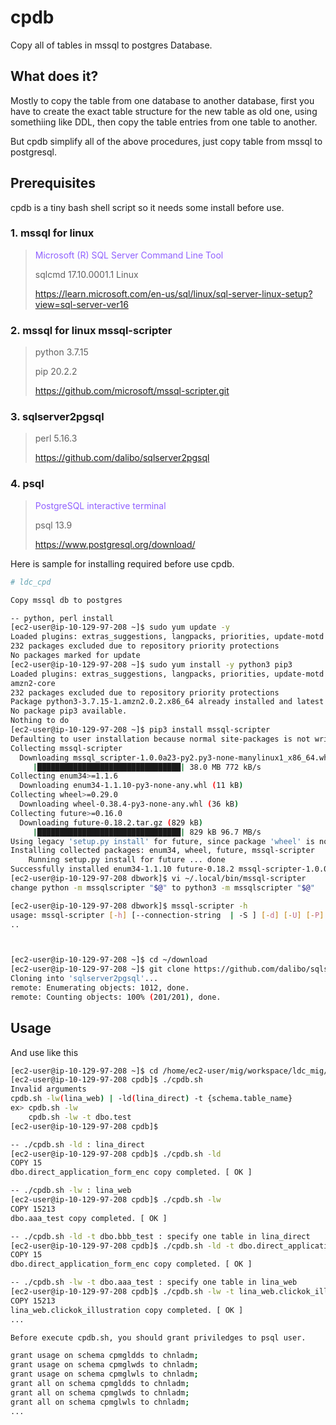 # cpdb
Copy all of tables in mssql to postgres Database.

## What does it?
Mostly to copy the table from one database to another database, first you have to create the exact table structure for the new table as old one, using somethiing like DDL, then copy the table entries from one table to another.

But cpdb simplify all of the above procedures, just copy table from mssql to postgresql.

## Prerequisites
cpdb is a tiny bash shell script so it needs some install before use.

### 1. mssql for linux
> <span style='color: #9061ff'> Microsoft (R) SQL Server Command Line Tool</spqn>
>
> sqlcmd 17.10.0001.1 Linux
>
> https://learn.microsoft.com/en-us/sql/linux/sql-server-linux-setup?view=sql-server-ver16
>
### 2. mssql for linux mssql-scripter
>
> python 3.7.15
>
> pip 20.2.2
>
> https://github.com/microsoft/mssql-scripter.git

### 3. sqlserver2pgsql
>
> perl 5.16.3
>
> https://github.com/dalibo/sqlserver2pgsql

### 4. psql
> <span style='color: #9061ff'> PostgreSQL interactive terminal </span>
> 
> psql 13.9
>
> https://www.postgresql.org/download/

Here is sample for installing required before use cpdb.

```bash
# ldc_cpd

Copy mssql db to postgres

-- python, perl install
[ec2-user@ip-10-129-97-208 ~]$ sudo yum update -y
Loaded plugins: extras_suggestions, langpacks, priorities, update-motd
232 packages excluded due to repository priority protections
No packages marked for update
[ec2-user@ip-10-129-97-208 ~]$ sudo yum install -y python3 pip3
Loaded plugins: extras_suggestions, langpacks, priorities, update-motd
amzn2-core                                                                                                                                                                                 | 3.7 kB  00:00:00
232 packages excluded due to repository priority protections
Package python3-3.7.15-1.amzn2.0.2.x86_64 already installed and latest version
No package pip3 available.
Nothing to do
[ec2-user@ip-10-129-97-208 ~]$ pip3 install mssql-scripter
Defaulting to user installation because normal site-packages is not writeable
Collecting mssql-scripter
  Downloading mssql_scripter-1.0.0a23-py2.py3-none-manylinux1_x86_64.whl (38.0 MB)
     |████████████████████████████████| 38.0 MB 772 kB/s
Collecting enum34>=1.1.6
  Downloading enum34-1.1.10-py3-none-any.whl (11 kB)
Collecting wheel>=0.29.0
  Downloading wheel-0.38.4-py3-none-any.whl (36 kB)
Collecting future>=0.16.0
  Downloading future-0.18.2.tar.gz (829 kB)
     |████████████████████████████████| 829 kB 96.7 MB/s
Using legacy 'setup.py install' for future, since package 'wheel' is not installed.
Installing collected packages: enum34, wheel, future, mssql-scripter
    Running setup.py install for future ... done
Successfully installed enum34-1.1.10 future-0.18.2 mssql-scripter-1.0.0a23 wheel-0.38.4
[ec2-user@ip-10-129-97-208 dbwork]$ vi ~/.local/bin/mssql-scripter
change python -m mssqlscripter "$@" to python3 -m mssqlscripter "$@"

[ec2-user@ip-10-129-97-208 dbwork]$ mssql-scripter -h
usage: mssql-scripter [-h] [--connection-string  | -S ] [-d] [-U] [-P] [-f]
..



[ec2-user@ip-10-129-97-208 ~]$ cd ~/download
[ec2-user@ip-10-129-97-208 ~]$ git clone https://github.com/dalibo/sqlserver2pgsql.git
Cloning into 'sqlserver2pgsql'...
remote: Enumerating objects: 1012, done.
remote: Counting objects: 100% (201/201), done.
```
## Usage
And use like this
```bash
[ec2-user@ip-10-129-97-208 ~]$ cd /home/ec2-user/mig/workspace/ldc_mig/cpdb
[ec2-user@ip-10-129-97-208 cpdb]$ ./cpdb.sh
Invalid arguments
cpdb.sh -lw(lina_web) | -ld(lina_direct) -t {schema.table_name}
ex> cpdb.sh -lw
    cpdb.sh -lw -t dbo.test
[ec2-user@ip-10-129-97-208 cpdb]$

-- ./cpdb.sh -ld : lina_direct
[ec2-user@ip-10-129-97-208 cpdb]$ ./cpdb.sh -ld
COPY 15
dbo.direct_application_form_enc copy completed. [ OK ]

-- ./cpdb.sh -lw : lina_web
[ec2-user@ip-10-129-97-208 cpdb]$ ./cpdb.sh -lw
COPY 15213
dbo.aaa_test copy completed. [ OK ]

-- ./cpdb.sh -ld -t dbo.bbb_test : specify one table in lina_direct
[ec2-user@ip-10-129-97-208 cpdb]$ ./cpdb.sh -ld -t dbo.direct_application_form_enc
COPY 15
dbo.direct_application_form_enc copy completed. [ OK ]

-- ./cpdb.sh -lw -t dbo.aaa_test : specify one table in lina_web
[ec2-user@ip-10-129-97-208 cpdb]$ ./cpdb.sh -lw -t lina_web.clickok_illustration
COPY 15213
lina_web.clickok_illustration copy completed. [ OK ]
...

Before execute cpdb.sh, you should grant priviledges to psql user.

grant usage on schema cpmgldds to chnladm;
grant usage on schema cpmglwds to chnladm;
grant usage on schema cpmglwls to chnladm;
grant all on schema cpmgldds to chnladm;
grant all on schema cpmglwds to chnladm;
grant all on schema cpmglwls to chnladm;
...
